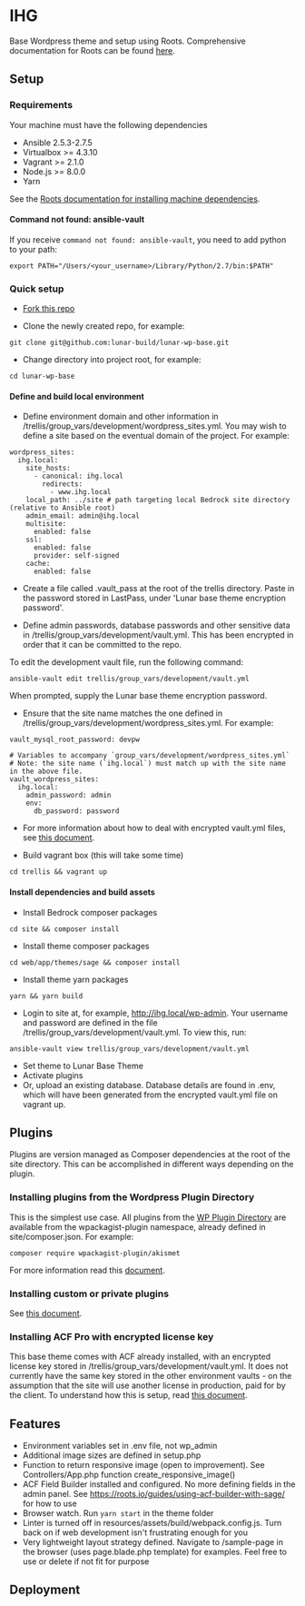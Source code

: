 # IHG

Base Wordpress theme and setup using Roots. Comprehensive documentation for Roots can be found [here](root.io).

## Setup

### Requirements

Your machine must have the following dependencies

- Ansible 2.5.3-2.7.5
- Virtualbox >= 4.3.10
- Vagrant >= 2.1.0
- Node.js >= 8.0.0
- Yarn

See the [Roots documentation for installing machine dependencies](https://roots.io/getting-started/docs/macos-basic-setup/).

#### Command not found: ansible-vault

If you receive `command not found: ansible-vault`, you need to add python to your path:

```
export PATH="/Users/<your_username>/Library/Python/2.7/bin:$PATH"
```

### Quick setup

- [Fork this repo](https://help.github.com/en/github/getting-started-with-github/fork-a-repo)

- Clone the newly created repo, for example:

```
git clone git@github.com:lunar-build/lunar-wp-base.git
```

- Change directory into project root, for example:

```
cd lunar-wp-base
```

#### Define and build local environment

- Define environment domain and other information in /trellis/group_vars/development/wordpress_sites.yml. You may wish to define a site based on the eventual domain of the project. For example:

```
wordpress_sites:
  ihg.local:
    site_hosts:
      - canonical: ihg.local
        redirects:
          - www.ihg.local
    local_path: ../site # path targeting local Bedrock site directory (relative to Ansible root)
    admin_email: admin@ihg.local
    multisite:
      enabled: false
    ssl:
      enabled: false
      provider: self-signed
    cache:
      enabled: false
```

- Create a file called .vault_pass at the root of the trellis directory. Paste in the password stored in LastPass, under 'Lunar base theme encryption password'.

- Define admin passwords, database passwords and other sensitive data in /trellis/group_vars/development/vault.yml. This has been encrypted in order that it can be committed to the repo.

To edit the development vault file, run the following command:

```
ansible-vault edit trellis/group_vars/development/vault.yml
```

When prompted, supply the Lunar base theme encryption password.

- Ensure that the site name matches the one defined in /trellis/group_vars/development/wordpress_sites.yml. For example:

```
vault_mysql_root_password: devpw

# Variables to accompany `group_vars/development/wordpress_sites.yml`
# Note: the site name (`ihg.local`) must match up with the site name in the above file.
vault_wordpress_sites:
  ihg.local:
    admin_password: admin
    env:
      db_password: password
```

- For more information about how to deal with encrypted vault.yml files, see [this document](https://roots.io/trellis/docs/vault/).

- Build vagrant box (this will take some time)

```
cd trellis && vagrant up
```

#### Install dependencies and build assets

- Install Bedrock composer packages

```
cd site && composer install
```

- Install theme composer packages

```
cd web/app/themes/sage && composer install
```

- Install theme yarn packages

```
yarn && yarn build
```

- Login to site at, for example, http://ihg.local/wp-admin. Your username and password are defined in the file /trellis/group_vars/development/vault.yml. To view this, run:

```
ansible-vault view trellis/group_vars/development/vault.yml
```

- Set theme to Lunar Base Theme
- Activate plugins
- Or, upload an existing database. Database details are found in .env, which will have been generated from the encrypted vault.yml file on vagrant up.

## Plugins

Plugins are version managed as Composer dependencies at the root of the site directory. This can be accomplished in different ways depending on the plugin.

### Installing plugins from the Wordpress Plugin Directory

This is the simplest use case. All plugins from the [WP Plugin Directory](https://wordpress.org/plugins/) are available from the wpackagist-plugin namespace, already defined in site/composer.json. For example:

```
composer require wpackagist-plugin/akismet
```

For more information read this [document](https://roots.io/bedrock/docs/composer/).

### Installing custom or private plugins

See [this document](https://roots.io/wordpress-plugins-with-composer/).

### Installing ACF Pro with encrypted license key

This base theme comes with ACF already installed, with an encrypted license key stored in /trellis/group_vars/development/vault.yml. It does not currently have the same key stored in the other environment vaults - on the assumption that the site will use another license in production, paid for by the client. To understand how this is setup, read [this document](https://roots.io/guides/acf-pro-as-a-composer-dependency-with-encrypted-license-key/).

## Features

- Environment variables set in .env file, not wp_admin
- Additional image sizes are defined in setup.php
- Function to return responsive image (open to improvement). See Controllers/App.php function create_responsive_image()
- ACF Field Builder installed and configured. No more defining fields in the admin panel. See https://roots.io/guides/using-acf-builder-with-sage/ for how to use
- Browser watch. Run `yarn start` in the theme folder
- Linter is turned off in resources/assets/build/webpack.config.js. Turn back on if web development isn't frustrating enough for you
- Very lightweight layout strategy defined. Navigate to /sample-page in the browser (uses page.blade.php template) for examples. Feel free to use or delete if not fit for purpose

## Deployment
